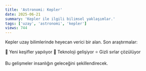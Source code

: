 ```yaml
---
title: 'Astronomi: Kepler'
date: 2025-06-21
summary: 'Kepler ile ilgili bilimsel yaklaşımlar.'
tags: ['uzay', 'astronomi', 'kepler']
views: 744
---
```


Kepler uzay bilimlerinde heyecan verici bir alan. Son araştırmalar:

🚀 Yeni keşifler yapılıyor
🌌 Teknoloji gelişiyor
⭐ Gizli sırlar çözülüyor

Bu gelişmeler insanlığın geleceğini şekillendirecek.